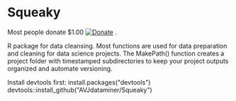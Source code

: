 # Squeaky

Most people donate $1.00
[![Donate](https://img.shields.io/badge/Donate-PayPal-blue.svg)](https://www.paypal.com/cgi-bin/webscr?cmd=_s-xclick&hosted_button_id=66Q4HSFSKN7DL) . 

R package for data cleansing.
Most functions are used for data preparation and cleaning for data science projects. The MakePath() function creates a project folder with timestamped subdirectories to keep your project outputs organized and automate versioning. 

Install devtools first: install.packages("devtools")
devtools::install_github("AVJdataminer/Squeaky")
